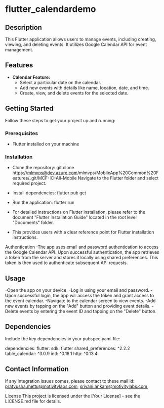 # flutter_calendardemo


## Description

This Flutter application allows users to manage events, including creating, viewing, and deleting events. It utilizes Google Calendar API for event management.

## Features


- **Calendar Feature:**
  - Select a particular date on the calendar.
  - Add new events with details like name, location, date, and time.
  - Create, view, and delete events for the selected date.
  


## Getting Started

Follow these steps to get your project up and running:

### Prerequisites

- Flutter installed on your machine

### Installation

- Clone the repository: git clone https://mlmvps@dev.azure.com/mlmvps/MobileApp%20Common%20Features/_git/MCF-IC-All-Mobile
  Navigate to the Flutter folder and select required project.

- Install dependencies: flutter pub get
- Run the application: flutter run
- For detailed instructions on Flutter installation, please refer to the document "Flutter Installation Guide" located in the root level "Documents" folder.

- This provides users with a clear reference point for Flutter installation instructions.

Authentication
-The app uses email and password authentication to access the Google Calendar API. Upon successful authentication, the app retrieves a token from  the server and stores it locally using shared preferences. This token is then used to authenticate subsequent API requests.

## Usage


-Open the app on your device.
-Log in using your email and password.
-Upon successful login, the app will access the token and grant access to the event calendar.
-Navigate to the calendar screen to view events.
-Add new events by tapping on the "Add" button and providing event details.
-Delete events by entering the event ID and tapping on the "Delete" button.

## Dependencies
Include the key dependencies in your pubspec.yaml file:

dependencies:
  flutter:
    sdk: flutter
  shared_preferences: ^2.2.2
  table_calendar: ^3.0.9
  intl: ^0.18.1
  http: ^0.13.4
 
## Contact Information
  If any integration issues comes, please contact to these mail id: pratyusha.mettu@motivitylabs.com, srivani.ankam@motivitylabs.com,


License
This project is licensed under the [Your License] - see the LICENSE.md file for details.

<!-- A new Flutter project.

## Getting Started

This project is a starting point for a Flutter application.

A few resources to get you started if this is your first Flutter project:

- [Lab: Write your first Flutter app](https://docs.flutter.dev/get-started/codelab)
- [Cookbook: Useful Flutter samples](https://docs.flutter.dev/cookbook)

For help getting started with Flutter development, view the
[online documentation](https://docs.flutter.dev/), which offers tutorials,
samples, guidance on mobile development, and a full API reference. -->
